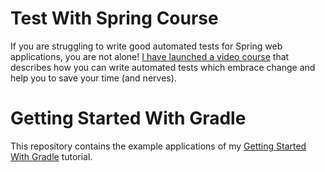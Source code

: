 # Test With Spring Course

If you are struggling to write good automated tests for Spring web applications, you are not alone! [I have launched a video course](https://www.testwithspring.com/?utm_source=github&utm_medium=social&utm_content=gradle&utm_campaign=test-with-spring-course-presales) that describes how you can write automated tests which embrace change and help you to save your time (and nerves).

# Getting Started With Gradle

This repository contains the example applications of my [Getting Started With Gradle](http://www.petrikainulainen.net/getting-started-with-gradle/) tutorial.
